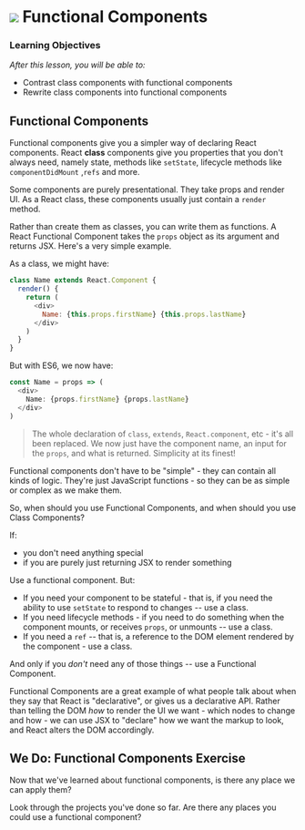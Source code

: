 # ![](https://ga-dash.s3.amazonaws.com/production/assets/logo-9f88ae6c9c3871690e33280fcf557f33.png) Functional Components


### Learning Objectives
*After this lesson, you will be able to:*
- Contrast class components with functional components
- Rewrite class components into functional components

## Functional Components

Functional components give you a simpler way of declaring React components. React **class** components give you properties that you don't always need, namely state, methods like `setState`, lifecycle methods like `componentDidMount` ,`refs` and more.

Some components are purely presentational. They take props and render UI. As a React class, these components usually just contain a `render` method.

Rather than create them as classes, you can write them as functions. A React Functional Component takes the `props` object as its argument and returns JSX. Here's a very simple example.

As a class, we might have:


```javascript
class Name extends React.Component {
  render() {
    return (
      <div>
        Name: {this.props.firstName} {this.props.lastName}
      </div>
    )
  }
}
```

But with ES6, we now have:

```javascript
const Name = props => (
  <div>
    Name: {props.firstName} {props.lastName}
  </div>
)
```

> The whole declaration of `class`, `extends`, `React.component`, etc - it's all been replaced. We now just have the component name, an input for the `props`, and what is returned. Simplicity at its finest!

Functional components don't have to be "simple" - they can contain all kinds of logic. They're just JavaScript functions - so they can be as simple or complex as we make them. 

So, when should you use Functional Components, and when should you use Class Components?

If:

- you don't need anything special
- if you are purely just returning JSX to render something

Use a functional component. But:

* If you need your component to be stateful - that is, if you need the ability to use `setState` to respond to changes -- use a class.
* If you need lifecycle methods - if you need to do something when the component mounts, or receives `props`, or unmounts -- use a class.
* If you need a `ref` -- that is, a reference to the DOM element rendered by the component - use a class.

And only if you _don't_ need any of those things -- use a Functional Component.

Functional Components are a great example of what people talk about when they say that React is "declarative", or gives us a declarative API. Rather than telling the DOM _how_ to render the UI we want - which nodes to change and how - we can use JSX to "declare" how we want the markup to look, and React alters the DOM accordingly.


## We Do: Functional Components Exercise

Now that we've learned about functional components, is there any place we can apply them?

Look through the projects you've done so far. Are there any places you could use a functional component?

